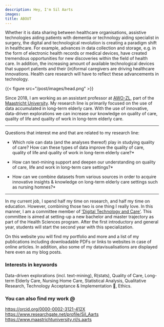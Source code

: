 ```yaml
---
description: Hey, I'm Sil Aarts
images:
title: ABOUT
---
```

Whether it is data sharing between healthcare organisations, assistive technologies aiding patients with dementia or technology aiding specialist in surgery, the digital and technological revolution is creating a paradigm shift in healthcare. For example, advances in data collection and storage, e.g. in the form of electronic health records or medical devices, have created tremendous opportunities for new discoveries within the field of health care. In addition, the increasing amount of available technological devices that support patients and their (in)formal caregivers are driving healthcare innovations. Health care research will have to reflect these advancements in technology. 

{{< figure src="/post/images/head.png" >}}

Since 2018, I am working as an assistant professor at [AWO-ZL](<https://www.academischewerkplaatsouderenzorg.nl/>), part of the [Maastricht University](<https://www.maastrichtuniversity.nl/nl>). My research line is primarily focused on the use of data accumulated in long-term elderly care. With the use of innovative, data-driven explorations we can increase our knowledge on quality of care, quality of life and quality of work in long-term elderly care. 

---

Questions that interest me and that are related to my research line:

* Which role can data (and the analyses thereof) play in studying quality of care? How can these types of data improve the quality of care, quality of life and quality of work in long-term elderly care?*

* How can text-mining support and deepen our understanding on quality of care, life and work in long-term care settings?*

* How can we combine datasets from various sources in order to acquire innovative insights & knowledge on long-term elderly care settings such as nursing homnes?*

---

In my current job, I spend half my time on research, and half my time on education. However, combining those two is one thing I really love. In this manner, I am a committee member of ['Digital Technology and Care'](<https://www.maastrichtuniversity.nl/nl/onderwijs/bachelor/bachelor-gezondheidswetenschappen/specialisaties#DTG>). This committee is aimed at setting-up a new bachelor and master trajectory as part of the Health Sciences program. After the first introductory and general year, students will start the second year with this specialization.

On this website you will find my portfolio and more and a list of my publications including downloadable PDFs or links to websites in case of online articles. In addition, also some of my datavisualisations are displayed here even as my blog posts.

### Interests in keywords
Data-driven explorations (incl. text-mining), R(stats), Quality of Care, Long-term Elderly Care, Nursing Home Care, Statistical Analysis, Qualitative Research, Technology Acceptance & Implementation 🤖, Ethics. 

### You can also find my work @
https://orcid.org/0000-0002-3121-412X
https://www.researchgate.net/profile/Sil_Aarts
https://www.maastrichtuniversity.nl/s.aarts
